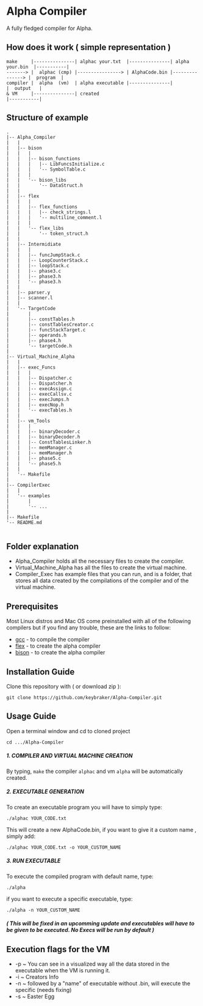 # Alpha Compiler
A fully fledged compiler for Alpha.

## How does it work ( simple representation )
```text
make     |---------------| alphac your.txt  |---------------| alpha your.bin  |-----------|
-------> |  alphac (cmp) |----------------> | AlphaCode.bin |---------------> |  program  |
compiler |  alpha  (vm)  | alpha executable |---------------|                 |  output   |
& VM     |---------------| created                                            |-----------|
```

## Structure of example
```text
.
|-- Alpha_Compiler
|   |
|   |-- bison
|   |   |
|   |   |-- bison_functions
|   |   |   |-- LibFuncsInitialize.c
|   |   |   '-- SymbolTable.c
|   |   |
|   |   '-- bison_libs
|   |	    '-- DataStruct.h
|   |
|   |-- flex
|   |   |
|   |   |-- flex_functions
|   |   |   |-- check_strings.l
|   |   |   '-- multiline_comment.l
|   |   |
|   |   '-- flex_libs
|   |	    '-- token_struct.h
|   |
|   |-- Intermidiate
|   |   |
|   |   |-- funcJumpStack.c
|   |   |-- LoopCounterStack.c
|   |   |-- loopStack.c
|   |   |-- phase3.c
|   |   |-- phase3.h
|   |   '-- phase3.h
|   |
|   |-- parser.y
|   |-- scanner.l
|  	|
|   '-- TargetCode
|       |
|       |-- constTables.h
|       |-- constTablesCreator.c
|       |-- funcStackTarget.c
|       |-- operands.h
|       |-- phase4.h
|       '-- targetCode.h
|
|-- Virtual_Machine_Alpha
|   |
|   |-- exec_Funcs
|   |   |
|   |   |-- Dispatcher.c
|   |   |-- Dispatcher.h
|   |   |-- execAssign.c
|   |   |-- execCallsv.c
|   |   |-- execJumps.h
|   |   |-- execNop.h
|   |   '-- execTables.h
|   |
|   |-- vm_Tools
|   |   |
|   |   |-- binaryDecoder.c
|   |   |-- binaryDecoder.h
|   |   |-- ConstTablesLinker.h
|   |   |-- memManager.c
|   |   |-- memManager.h
|   |   |-- phase5.c
|   |   '-- phase5.h
|   |
|   '-- Makefile
|
|-- CompilerExec
|   |
|   '-- examples
|       |
|       '-- ...
|
|-- Makefile
'-- README.md


```
## Folder explanation
* Alpha_Compiler holds all the necessary files to create the compiler.
* Virtual_Machine_Alpha has all the files to create the virtual machine.
* Compiler_Exec has example files that you can run, and is a folder,
    that stores all data created by the compilations of the compiler
    and of the virtual machine.


## Prerequisites
Most Linux distros and Mac OS come preinstalled with all of the following compilers
but if you find any trouble, these are the links to follow:

* [gcc](https://gcc.gnu.org) - to compile the compiler
* [flex](https://www.gnu.org/software/flex/) - to create the alpha compiler
* [bison](https://www.gnu.org/software/bison/) - to create the alpha compiler

## Installation Guide
Clone this repository with ( or download zip ):
```
git clone https://github.com/keybraker/Alpha-Compiler.git
```

## Usage Guide
Open a terminal window and cd to cloned project
```
cd .../Alpha-Compiler
```

##### 1. COMPILER AND VIRTUAL MACHINE CREATION
By typing, ``` make ``` the compiler ``` alphac ``` and vm ``` alpha ``` will be automatically created.

##### 2. EXECUTABLE GENERATION
To create an executable program you will have to simply type:
```
./alphac YOUR_CODE.txt
```
This will create a new AlphaCode.bin, if you want to give it a custom name , simply add:
```
./alphac YOUR_CODE.txt -o YOUR_CUSTOM_NAME
```

##### 3. RUN EXECUTABLE
To execute the compiled program with default name, type:
```
./alpha
```
if you want to execute a specific executable, type:
```
./alpha -n YOUR_CUSTOM_NAME
```
##### ( This will be fixed in an upcomming update and executables will have to be given to be executed. No Execs will be run by default )

## Execution flags for the VM

* -p ~ You can see in a visualized way all the data stored in the executable when the VM is running it.
* -i ~ Creators Info
* -n ~ followed by a "name" of executable without .bin, will execute the specific (needs fixing)
* -s ~ Easter Egg
